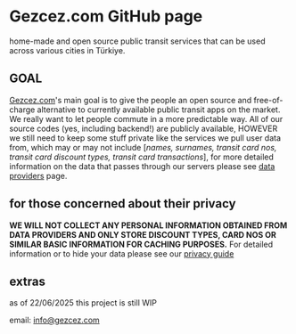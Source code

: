 # Gezcez.com GitHub page

home-made and open source public transit services that can be used across various cities in Türkiye.

## GOAL
[Gezcez.com](https://gezcez.com/?referrer=github.com)'s main goal is to give the people an open source and free-of-charge alternative to currently available public transit apps on the market.
We really want to let people commute in a more predictable way.
All of our source codes (yes, including backend!) are publicly available,
HOWEVER we still need to keep some stuff private like the services we pull user data from, which may or may not include [_names, surnames, transit card nos, transit card discount types, transit card transactions_], for more detailed information on the data that passes through our servers please see [data providers](https://gezcez.com/privacy/data-providers) page.

## for those concerned about their privacy
**WE WILL NOT COLLECT ANY PERSONAL INFORMATION OBTAINED FROM DATA PROVIDERS AND ONLY STORE DISCOUNT TYPES, CARD NOS OR SIMILAR BASIC INFORMATION FOR CACHING PURPOSES.**
For detailed information or to hide your data please see our [privacy guide](https://gezcez.com/privacy/hide-my-data?referrer=github.com)


## extras
as of 22/06/2025 this project is still WIP

email: [info@gezcez.com](mailto:info@gezcez.com)
